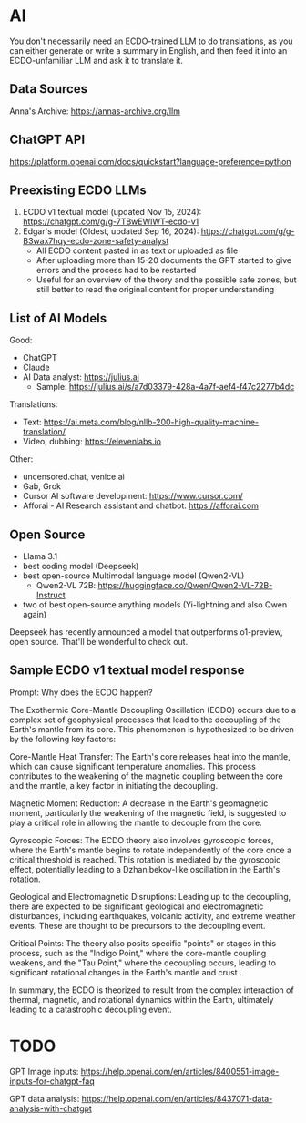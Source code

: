 # AI

You don't necessarily need an ECDO-trained LLM to do translations, as you can either generate or write a summary in English, and then feed it into an ECDO-unfamiliar LLM and ask it to translate it.

## Data Sources

Anna's Archive: https://annas-archive.org/llm

## ChatGPT API

https://platform.openai.com/docs/quickstart?language-preference=python

## Preexisting ECDO LLMs

1. ECDO v1 textual model (updated Nov 15, 2024): https://chatgpt.com/g/g-7TBwEWlWT-ecdo-v1
2. Edgar's model (Oldest, updated Sep 16, 2024): https://chatgpt.com/g/g-B3wax7hqy-ecdo-zone-safety-analyst
	- All ECDO content pasted in as text or uploaded as file
	- After uploading more than 15-20 documents the GPT started to give errors and the process had to be restarted
	- Useful for an overview of the theory and the possible safe zones, but still better to read the original content for proper understanding

## List of AI Models

Good:
- ChatGPT
- Claude
- AI Data analyst: https://julius.ai
	- Sample: https://julius.ai/s/a7d03379-428a-4a7f-aef4-f47c2277b4dc

Translations:
- Text: https://ai.meta.com/blog/nllb-200-high-quality-machine-translation/
- Video, dubbing: https://elevenlabs.io

Other:
- uncensored.chat, venice.ai
- Gab, Grok
- Cursor AI software development: https://www.cursor.com/
- Afforai - AI Research assistant and chatbot: https://afforai.com

## Open Source

- Llama 3.1
- best coding model (Deepseek)
- best open-source Multimodal language model (Qwen2-VL)
	- Qwen2-VL 72B: https://huggingface.co/Qwen/Qwen2-VL-72B-Instruct
- two of best open-source anything models (Yi-lightning and also Qwen again)

Deepseek has recently announced a model that outperforms o1-preview, open source. That'll be wonderful to check out.

## Sample ECDO v1 textual model response

Prompt: Why does the ECDO happen?

The Exothermic Core-Mantle Decoupling Oscillation (ECDO) occurs due to a complex set of geophysical processes that lead to the decoupling of the Earth's mantle from its core. This phenomenon is hypothesized to be driven by the following key factors:

Core-Mantle Heat Transfer: The Earth's core releases heat into the mantle, which can cause significant temperature anomalies. This process contributes to the weakening of the magnetic coupling between the core and the mantle, a key factor in initiating the decoupling.

Magnetic Moment Reduction: A decrease in the Earth's geomagnetic moment, particularly the weakening of the magnetic field, is suggested to play a critical role in allowing the mantle to decouple from the core.

Gyroscopic Forces: The ECDO theory also involves gyroscopic forces, where the Earth's mantle begins to rotate independently of the core once a critical threshold is reached. This rotation is mediated by the gyroscopic effect, potentially leading to a Dzhanibekov-like oscillation in the Earth's rotation.

Geological and Electromagnetic Disruptions: Leading up to the decoupling, there are expected to be significant geological and electromagnetic disturbances, including earthquakes, volcanic activity, and extreme weather events. These are thought to be precursors to the decoupling event.

Critical Points: The theory also posits specific "points" or stages in this process, such as the "Indigo Point," where the core-mantle coupling weakens, and the "Tau Point," where the decoupling occurs, leading to significant rotational changes in the Earth's mantle and crust .

In summary, the ECDO is theorized to result from the complex interaction of thermal, magnetic, and rotational dynamics within the Earth, ultimately leading to a catastrophic decoupling event.

# TODO

GPT Image inputs: https://help.openai.com/en/articles/8400551-image-inputs-for-chatgpt-faq

GPT data analysis: https://help.openai.com/en/articles/8437071-data-analysis-with-chatgpt